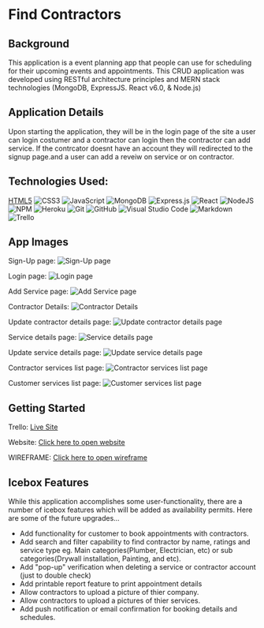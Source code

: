 # Find Contractors

## Background 
This application is a event planning app that people can use for scheduling for their upcoming events and appointments. This CRUD application was developed using RESTful architecture principles and MERN stack technologies (MongoDB, ExpressJS. React v6.0, & Node.js)

## Application Details 
Upon starting the application, they will be in the login page of the site a user can login costumer and a contractor can login then the contractor can add service. If the contrcator doesnt have an account they will redirected to the signup page.and a user can add a reveiw on service or on contractor.



## Technologies Used:
[HTML5](https://img.shields.io/badge/html5-%23E34F26.svg?style=for-the-badge&logo=html5&logoColor=white)
![CSS3](https://img.shields.io/badge/css3-%231572B6.svg?style=for-the-badge&logo=css3&logoColor=white)
![JavaScript](https://img.shields.io/badge/javascript-%23323330.svg?style=for-the-badge&logo=javascript&logoColor=%23F7DF1E)
![MongoDB](https://img.shields.io/badge/MongoDB-%234ea94b.svg?style=for-the-badge&logo=mongodb&logoColor=white)
![Express.js](https://img.shields.io/badge/express.js-%23404d59.svg?style=for-the-badge&logo=express&logoColor=%2361DAFB)
![React](https://img.shields.io/badge/react-%23404d59.svg?style=for-the-badge&logo=react&logoColor=%2361DAFB)
![NodeJS](https://img.shields.io/badge/node.js-6DA55F?style=for-the-badge&logo=node.js&logoColor=white)
![NPM](https://img.shields.io/badge/NPM-%23000000.svg?style=for-the-badge&logo=npm&logoColor=white)
![Heroku](https://img.shields.io/badge/heroku-%23430098.svg?style=for-the-badge&logo=heroku&logoColor=white)
![Git](https://img.shields.io/badge/git-%23F05033.svg?style=for-the-badge&logo=git&logoColor=white)
![GitHub](https://img.shields.io/badge/github-%23121011.svg?style=for-the-badge&logo=github&logoColor=white)
![Visual Studio Code](https://img.shields.io/badge/Visual%20Studio%20Code-0078d7.svg?style=for-the-badge&logo=visual-studio-code&logoColor=white)
![Markdown](https://img.shields.io/badge/markdown-%23000000.svg?style=for-the-badge&logo=markdown&logoColor=white)
![Trello](https://img.shields.io/badge/Trello-%23026AA7.svg?style=for-the-badge&logo=Trello&logoColor=white)



## App Images


Sign-Up page:
![Sign-Up page](https://i.imgur.com/FLsIbwh.png)

Login page:
![Login page](https://i.imgur.com/2CLvTH5.png)

Add Service page:
![Add Service page](https://i.imgur.com/yQkU1JJ.png)


Contractor Details:
![Contractor Details](https://i.imgur.com/2Px2zyj.png)


Update contractor details page:
![Update contractor details page](https://i.imgur.com/yNfFfoA.png)


Service details page:
![Service details page](https://i.imgur.com/MR7Jmbh.png)


Update service details page:
![Update service details page](https://i.imgur.com/MR7Jmbh.png)


Contractor services list page:
![Contractor services list page](https://i.imgur.com/FE4tyQH.png)

Customer services list page:
![Customer services list page](https://i.imgur.com/W69M7yK.png)


## Getting Started

Trello:
[Live Site](https://trello.com/b/J8a8bJ9C/project-unit-4)

Website:
[Click here to open website](https://find-contractors.herokuapp.com/)

WIREFRAME:
[Click here to open wireframe](https://app.diagrams.net/#G1YZEuoDO2L-AOWwZ3JyiEdwxaXDhhGaAA)



## Icebox Features 
While this application accomplishes some user-functionality, there are a number of icebox features which will be added as availability permits. Here are some of the future upgrades...
- Add functionality for customer to book appointments with contractors. 
- Add search and filter capability to find contractor by name, ratings and service type eg. Main categories(Plumber, Electrician, etc) or sub categories(Drywall installation, Painting, and etc).
- Add "pop-up" verification when deleting a service or contractor account (just to double check)
- Add printable report feature to print appointment details
- Allow contractors to upload a picture of thier company.
- Allow contractors to upload a pictures of thier services.
- Add push notification or email confirmation for booking details and schedules. 
